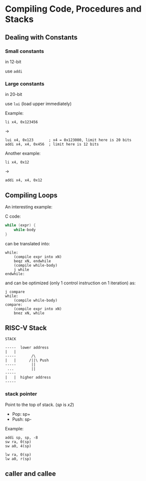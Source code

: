 # Compiling Code, Procedures and Stacks

## Dealing with Constants

### Small constants

in 12-bit

use `addi`

### Large constants

in 20-bit

use `lui` (load upper immediately)

Example:

```RISC-V
li x4, 0x123456
```

->

```RISC-V
lui x4, 0x123       ; x4 = 0x123000, limit here is 20 bits
addi x4, x4, 0x456  ; limit here is 12 bits
```

Another example:

```RISC-V
li x4, 0x12
```

->

```RISC-V
addi x4, x4, 0x12
```

## Compiling Loops

An interesting example:

C code:

```C
while (expr) {
    while-body
}
```

can be translated into:

```RISC-V
while:
    (compile expr into xN)
	beqz xN, endwhile
	(compile while-body)
	j while
endwhile:
```

and can be optimized (only 1 control instruction on 1 iteration) as:

```RISC-V
j compare
while:
    (compile while-body)
compare:
    (compile expr into xN)
	bnez xN, while
```

## RISC-V Stack

```text
STACK

-----  lower address
|   |
-----       /\
|   |      /||\ Push
-----       ||
 ...        ||
-----
|   |  higher address
-----
```

### stack pointer

Point to the top of stack. (_sp_ is _x2_)

- Pop: sp+
- Push: sp-

Example:

```RISC-V
addi sp, sp, -8
sw ra, 0(sp)
sw a0, 4(sp)

lw ra, 0(sp)
lw a0, r(sp)
```

## caller and callee

